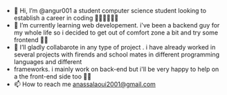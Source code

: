 - 👋 Hi, I’m @angur001 a student computer science student looking to establish a career in coding 🧑‍💻🧑‍💻🧑‍💻
- 🌱 I’m currently learning web developement. i've been a backend guy for my whole life so i decided to get out of comfort zone a bit and try some frontend 🐥🐥
- 💞️ I’ll gladly collabarote in any type of project . i have already worked in several projects with firends and school mates in different programming languages and different
- frameworks.  i mainly work on back-end but i'll be very happy to help on a the front-end side too 🙂🙂
- 📫 How to reach me anassalaoui2001@gmail.com

<!---
angur001/angur001 is a ✨ special ✨ repository because its `README.md` (this file) appears on your GitHub profile.
You can click the Preview link to take a look at your changes.
--->
